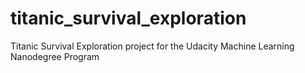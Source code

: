 # titanic_survival_exploration
Titanic Survival Exploration project for the Udacity Machine Learning Nanodegree Program
